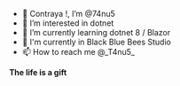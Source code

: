 - 👋 Contraya !, I’m @74nu5
- 👀 I’m interested in dotnet
- 🌱 I’m currently learning dotnet 8 / Blazor
- 👔 I'm currently in Black Blue Bees Studio
- 📫 How to reach me @\_T4nu5\_

__The life is a gift__
<!---
74nu5/74nu5 is a ✨ special ✨ repository because its `README.md` (this file) appears on your GitHub profile.
You can click the Preview link to take a look at your changes.
--->
